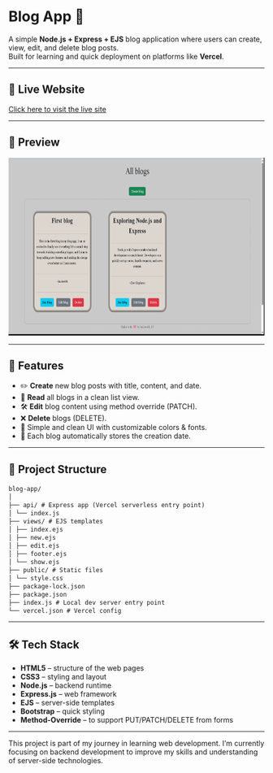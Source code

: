 # Blog App 📝

A simple **Node.js + Express + EJS** blog application where users can create, view, edit, and delete blog posts.  
Built for learning and quick deployment on platforms like **Vercel**.

---
## 🚀 Live Website
[Click here to visit the live site](https://your-deployment-link.com)

---

## 👀 Preview
<img src="preview.png" alt="App Preview" width="600" height="350" />

---


## 🚀 Features
- ✏️ **Create** new blog posts with title, content, and date.
- 📖 **Read** all blogs in a clean list view.
- 🛠 **Edit** blog content using method override (PATCH).
- ❌ **Delete** blogs (DELETE).
- 🎨 Simple and clean UI with customizable colors & fonts.
- 📅 Each blog automatically stores the creation date.

---

## 📂 Project Structure

```
blog-app/
│
├── api/ # Express app (Vercel serverless entry point)
│ └── index.js
├── views/ # EJS templates
│ ├── index.ejs
│ ├── new.ejs
│ ├── edit.ejs
│ ├── footer.ejs
│ └── show.ejs
├── public/ # Static files
│ └── style.css
├── package-lock.json
├── package.json
├── index.js # Local dev server entry point
└── vercel.json # Vercel config

```

---

## 🛠 Tech Stack
- **HTML5** – structure of the web pages
- **CSS3** – styling and layout
- **Node.js** – backend runtime
- **Express.js** – web framework
- **EJS** – server-side templates
- **Bootstrap** – quick styling
- **Method-Override** – to support PUT/PATCH/DELETE from forms

---

This project is part of my journey in learning web development.
I’m currently focusing on backend development to improve my skills and understanding of server-side technologies.
